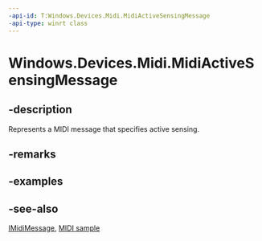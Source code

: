 ```yaml
---
-api-id: T:Windows.Devices.Midi.MidiActiveSensingMessage
-api-type: winrt class
---
```


<!-- Class syntax.
public class MidiActiveSensingMessage : Windows.Devices.Midi.IMidiMessage
-->

# Windows.Devices.Midi.MidiActiveSensingMessage

## -description
Represents a MIDI message that specifies active sensing.

## -remarks

## -examples

## -see-also
[IMidiMessage](imidimessage.md), [MIDI  sample](https://github.com/Microsoft/Windows-universal-samples/tree/master/Samples/MIDI)
